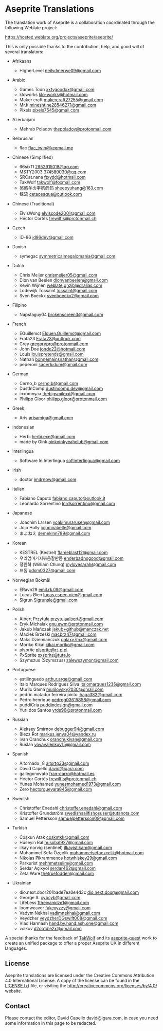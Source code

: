 # Aseprite Translations

The translation work of Aseprite is a collaboration coordinated
through the following Weblate project:

  https://hosted.weblate.org/projects/aseprite/aseprite/

This is only possible thanks to the contribution, help, and good will
of several translators:

* Afrikaans

  * HigherLevel <neilvdmerwe09@gmail.com>

* Arabic

  * Games Toon <xxtvgoodxx@gmail.com>
  * kloworks <klo-works@hotmail.com>
  * Maker craft <makercraft27255@gmail.com>
  * Mr.k <mineshtine28546271@gmail.com>
  * Pixels <pixels7545@gmail.com>

* Azerbaijani

  * Mehrab Poladov <thepoladov@protonmail.com>

* Belarusian

  * flac <flac_twin@keemail.me>

* Chinese (Simplified)

  * 66six11 <2652915018@qq.com>
  * MSTY2003 <374589030@qq.com>
  * SRCat.nana <ftxydd@hotmail.com>
  * TakWolf <takwolf@foxmail.com>
  * 憨憨羊の宇航鸽鸽 <sheepyuhang@163.com>
  * 鲸流 <cetaceaqua@outlook.com>

* Chinese (Traditional)

  * ElvisWong <elviscode2001@gmail.com>
  * Héctor Cortés <frewilfis@protonmail.ch>

* Czech

  * ID-86 <id86dev@gmail.com>

* Danish

  * symegac <symmetricalmegalomania@gmail.com>

* Dutch

  * Chris Meijer <chrismeijer05@gmail.com>
  * Dion van Beelen <dionvanbeelen@gmail.com>
  * Kevin Wijnen <weblate.gnzjb@dralias.com>
  * Lodewijk Tossaint <tossaint@gmail.com>
  * Sven Boeckx <svenboeckx2@gmail.com>

* Filipino

  * Napstaguy04 <brokenscreen3@gmail.com>

* French

  * EGuillemot <Elouen.Guillemot@gmail.com>
  * Frata23 <Frata23@outlook.com>
  * Grey <gregorypro@protonmail.com>
  * John Doe <jondo22@hotmail.com>
  * Louis <louispretends@gmail.com>
  * Nathan <bonnemainsnathan@gmail.com>
  * peperoni <sacerludum@gmail.com>

* German

  * Cerno_b <cerno.b@gmail.com>
  * DustInComp <dustincomp.dev@gmail.com>
  * inxomnyaa <thebigsmilexd@gmail.com>
  * Philipp Gloor <philipp.gloor@protonmail.com>

* Greek

  * Aris <arisamiga@gmail.com>

* Indonesian

  * Herbi <herbi.exe@gmail.com>
  * made by Oink <oinkoinkyeahclub@gmail.com>

* Interlingua

  * Software In Interlingua <softinterlingua@gmail.com>

* Irish

  * doctor <imdrnow@gmail.com>

* Italian

  * Fabiano Caputo <fabiano.caputo@outlook.it>
  * Leonardo Sorrentino <lnrdsorrentino@gmail.com>

* Japanese

  * Joachim Larsen <yoakimurarusen@gmail.com>
  * Jojo Holly <jojomirabelle@gmail.com>
  * まよねえ <demekinn789@gmail.com>

* Korean

  * KESTREL (Kestrel) <flameblast12@gmail.com>
  * 우리엄마가지볶음잘만듬 <enderbadnogood@gmail.com>
  * 정원혁 (William Chung) <mylovesarah@gmail.com>
  * 프돔 <pdom0327@gmail.com>

* Norwegian Bokmål

  * ERavn29 <emil.rk.09@gmail.com>
  * Lucas Øien <lucas.espen.oien@gmail.com>
  * Sigrun <Sigrunsle@gmail.com>

* Polish

  * Albert Przytuła <przytulaalbert@gmail.com>
  * Eryk Michalak <gnu.ewm@protonmail.com>
  * Jakub Mańczak <jakub+github@manczak.net>
  * Maciek Brzeski <macbrz47@gmail.com>
  * Maks Dziemiańczuk <galaxy7mx@gmail.com>
  * Moriko Kikai <kikai.moriko@gmail.com>
  * plsprite <plsprite@rt-p.pl>
  * PxSprite <pxsprite@tuta.io>
  * Szymszus (Szymszus) <zalewszymon@gmail.com>

* Portuguese

  * estilinguedo <arthur.arge@gmail.com>
  * Ítalo Marques Rodrigues Silva <italomarques1235@gmail.com>
  * Murilo Gama <murilovsky2030@gmail.com>
  * pedrin matador ferreira pinto <jhaga382@gmail.com>
  * Pedro henrique <pedrog03615858@gmail.com>
  * puddiCria <puddindesign@gmail.com>
  * Yuri dos Santos <yrds96@protonmail.com>

* Russian

  * Aleksey Smirnov <debugger94@gmail.com>
  * Blezz Rot <markus.jenya04@yandex.ru>
  * Ivan Oranchuk <oranchukivan@gmail.com>
  * Ruslan <vovavalenkov15@gmail.com>

* Spanish

  * Aitornado _8 <aitortq33@gmail.com>
  * David Capello <david@igara.com>
  * gallegonovato <fran-carro@hotmail.es>
  * Héctor Cortés <frewilfis@protonmail.ch>
  * Yunes Mohamed <yunesmohamed1973@gmail.com>
  * Zero <hectorguevara845@gmail.com>

* Swedish

  * Christoffer Enedahl <christoffer.enedahl@gmail.com>
  * Kristoffer Grundström <swedishsailfishosuser@tutanota.com>
  * Samuel Pettersson <samuelpettersson09@gmail.com>

* Turkish

  * Coşkun Atak <coskntkk@gmail.com>
  * Hüseyin Bal <husobal927@gmail.com>
  * ilkay norvig (sentinel) <ilkayistikam@gmail.com>
  * Muhammet Sefa Özçelik <muhammetsefaozcelik@hotmail.com>
  * Nikolas Pikrammenos <hotwhiskey29@gmail.com>
  * Parkurist <mehhmetselim@gmail.com>
  * Serdar Açıkyol <serdar462@gmail.com>
  * Zeta Ware <thetruefodder@gmail.com>

* Ukrainian

  * dio.next.door201bade7ea0e4d3c <dio.next.door@gmail.com>
  * George S. <cybcyb@gmail.com>
  * LifeLess <1theivanidze1@gmail.com>
  * loomweaver <fakexyzzy@gmail.com>
  * Vadym Nekhai <vadimnekhai@gmail.com>
  * Veydzher <veydzherDGswift008@gmail.com>
  * Vlad Harmash <hand.by.hand.ash.one@gmail.com>
  * volkov <d2oo1dle2x@gmail.com>

A special thanks for the feedback of [TakWolf](https://github.com/TakWolf)
and its [aseprite-quest](https://github.com/aseprite-quest) work to create
an unified package to offer a proper Aseprite UX in different languages.

## License

Aseprite translations are licensed under the Creative Commons
Attribution 4.0 International License. A copy of the license can be
found in the [LICENSE.txt](LICENSE.txt) file, or visiting the
http://creativecommons.org/licenses/by/4.0/ website.

## Contact

Please contact the editor, David Capello <david@igara.com>, in case
you need some information in this page to be redacted.
